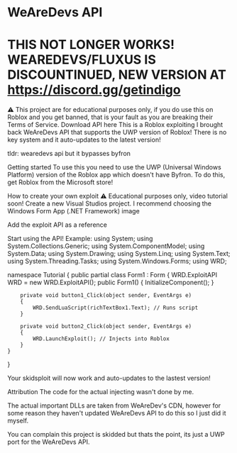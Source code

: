 # WeAreDevs API

# THIS NOT LONGER WORKS! WEAREDEVS/FLUXUS IS DISCOUNTINUED, NEW VERSION AT https://discord.gg/getindigo

⚠️ This project are for educational purposes only, if you do use this on Roblox and you get banned, that is your fault as you are breaking their Terms of Service.
Download API here
This is a Roblox exploiting I brought back WeAreDevs API that supports the UWP version of Roblox! There is no key system and it auto-updates to the latest version!

tldr: wearedevs api but it bypasses byfron

Getting started
To use this you need to use the UWP (Universal Windows Platform) version of the Roblox app which doesn't have Byfron. To do this, get Roblox from the Microsoft store!

How to create your own exploit
⚠️ Educational purposes only, video tutorial soon!
Create a new Visual Studios project. I recommend choosing the Windows Form App (.NET Framework)
image

Add the exploit API as a reference

Start using the API! Example:
using System;
using System.Collections.Generic;
using System.ComponentModel;
using System.Data;
using System.Drawing;
using System.Linq;
using System.Text;
using System.Threading.Tasks;
using System.Windows.Forms;
using WRD;

namespace Tutorial
{
    public partial class Form1 : Form
    {
        WRD.ExploitAPI WRD = new WRD.ExploitAPI();
        public Form1()
        {
            InitializeComponent();
        }

        private void button1_Click(object sender, EventArgs e)
        {
            WRD.SendLuaScript(richTextBox1.Text); // Runs script
        }

        private void button2_Click(object sender, EventArgs e)
        {
            WRD.LaunchExploit(); // Injects into Roblox
        }
    }
}

Your skidsploit will now work and auto-updates to the lastest version!

Attribution
The code for the actual injecting wasn't done by me.

The actual important DLLs are taken from WeAreDev's CDN, however for some reason they haven't updated WeAreDevs API to do this so I just did it myself.

You can complain this project is skidded but thats the point, its just a UWP port for the WeAreDevs API.
